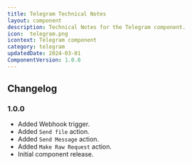 ```yaml
---
title: Telegram Technical Notes
layout: component
description: Technical Notes for the Telegram component.
icon:  telegram.png
icontext: Telegram component
category: telegram
updatedDate: 2024-03-01
ComponentVersion: 1.0.0
---
```


## Changelog

### 1.0.0
* Added Webhook trigger.
* Added `Send file` action.
* Added `Send Message` action.
* Added `Make Raw Request` action.
* Initial component release.
